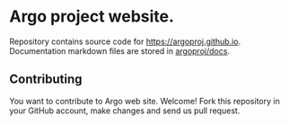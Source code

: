 Argo project website.
=====================

Repository contains source code for https://argoproj.github.io. Documentation markdown files are stored in
[argoproj/docs](https://github.com/argoproj/docs/tree/master/content).

## Contributing
You want to contribute to Argo web site. Welcome! Fork this repository in your GitHub account, make changes and send us pull request.
